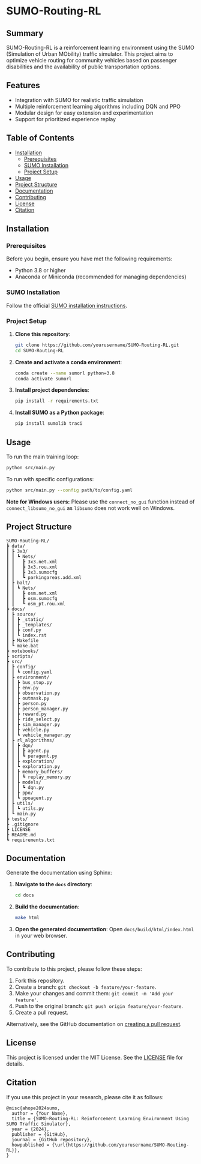 # SUMO-Routing-RL

## Summary

SUMO-Routing-RL is a reinforcement learning environment using the SUMO (Simulation of Urban MObility) traffic simulator. This project aims to optimize vehicle routing for community vehicles based on passenger disabilities and the availability of public transportation options.

## Features

- Integration with SUMO for realistic traffic simulation
- Multiple reinforcement learning algorithms including DQN and PPO
- Modular design for easy extension and experimentation
- Support for prioritized experience replay

## Table of Contents

- [Installation](#installation)
  - [Prerequisites](#prerequisites)
  - [SUMO Installation](#sumo-installation)
  - [Project Setup](#project-setup)
- [Usage](#usage)
- [Project Structure](#project-structure)
- [Documentation](#documentation)
- [Contributing](#contributing)
- [License](#license)
- [Citation](#citation)

## Installation

### Prerequisites

Before you begin, ensure you have met the following requirements:

- Python 3.8 or higher
- Anaconda or Miniconda (recommended for managing dependencies)

### SUMO Installation

Follow the official [SUMO installation instructions](https://sumo.dlr.de/docs/Installing/index.html).

### Project Setup

1. **Clone this repository**:
   ```bash
   git clone https://github.com/yourusername/SUMO-Routing-RL.git
   cd SUMO-Routing-RL
   ```

2. **Create and activate a conda environment**:
   ```bash
   conda create --name sumorl python=3.8
   conda activate sumorl
   ```

3. **Install project dependencies**:
   ```bash
   pip install -r requirements.txt
   ```

4. **Install SUMO as a Python package**:
   ```bash
   pip install sumolib traci
   ```

## Usage

To run the main training loop:

```bash
python src/main.py
```

To run with specific configurations:

```bash
python src/main.py --config path/to/config.yaml
```

**Note for Windows users:** Please use the `connect_no_gui` function instead of `connect_libsumo_no_gui` as `libsumo` does not work well on Windows.

## Project Structure

```
SUMO-Routing-RL/
┣ data/
┃ ┣ 3x3/
┃ ┃ ┗ Nets/
┃ ┃   ┣ 3x3.net.xml
┃ ┃   ┣ 3x3.rou.xml
┃ ┃   ┣ 3x3.sumocfg
┃ ┃   ┗ parkingareas.add.xml
┃ ┣ balt/
┃ ┃ ┗ Nets/
┃ ┃   ┣ osm.net.xml
┃ ┃   ┣ osm.sumocfg
┃ ┃   ┗ osm_pt.rou.xml
┣ docs/
┃ ┣ source/
┃ ┃ ┣ _static/
┃ ┃ ┣ _templates/
┃ ┃ ┣ conf.py
┃ ┃ ┗ index.rst
┃ ┣ Makefile
┃ ┗ make.bat
┣ notebooks/
┣ scripts/
┣ src/
┃ ┣ config/
┃ ┃ ┗ config.yaml
┃ ┣ environment/
┃ ┃ ┣ bus_stop.py
┃ ┃ ┣ env.py
┃ ┃ ┣ observation.py
┃ ┃ ┣ outmask.py
┃ ┃ ┣ person.py
┃ ┃ ┣ person_manager.py
┃ ┃ ┣ reward.py
┃ ┃ ┣ ride_select.py
┃ ┃ ┣ sim_manager.py
┃ ┃ ┣ vehicle.py
┃ ┃ ┗ vehicle_manager.py
┃ ┣ rl_algorithms/
┃ ┃ ┣ dqn/
┃ ┃ ┃ ┣ agent.py
┃ ┃ ┃ ┗ peragent.py
┃ ┃ ┣ exploration/
┃ ┃ ┗ exploration.py
┃ ┃ ┣ memory_buffers/
┃ ┃ ┃ ┗ replay_memory.py
┃ ┃ ┣ models/
┃ ┃ ┃ ┗ dqn.py
┃ ┃ ┣ ppo/
┃ ┃ ┗ ppoagent.py
┃ ┣ utils/
┃ ┃ ┗ utils.py
┃ ┗ main.py
┣ tests/
┣ .gitignore
┣ LICENSE
┣ README.md
┗ requirements.txt
```

## Documentation

Generate the documentation using Sphinx:

1. **Navigate to the `docs` directory**:
   ```bash
   cd docs
   ```

2. **Build the documentation**:
   ```bash
   make html
   ```

3. **Open the generated documentation**:
   Open `docs/build/html/index.html` in your web browser.

## Contributing

To contribute to this project, please follow these steps:

1. Fork this repository.
2. Create a branch: `git checkout -b feature/your-feature`.
3. Make your changes and commit them: `git commit -m 'Add your feature'`.
4. Push to the original branch: `git push origin feature/your-feature`.
5. Create a pull request.

Alternatively, see the GitHub documentation on [creating a pull request](https://help.github.com/articles/creating-a-pull-request).

## License

This project is licensed under the MIT License. See the [LICENSE](LICENSE) file for details.

## Citation

If you use this project in your research, please cite it as follows:

```
@misc{ahope2024sumo,
  author = {Your Name},
  title = {SUMO-Routing-RL: Reinforcement Learning Environment Using SUMO Traffic Simulator},
  year = {2024},
  publisher = {GitHub},
  journal = {GitHub repository},
  howpublished = {\url{https://github.com/yourusername/SUMO-Routing-RL}},
}
```

